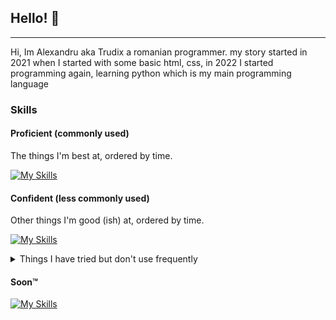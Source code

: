 
## Hello! 👋

 <!-- *(since 20th October 2020)* -->

<hr>

Hi, Im Alexandru aka Trudix a romanian programmer. my story started in 2021 when I started with some basic html, css, in 2022 I started programming again, learning python which is my main programming language




### Skills

#### Proficient (commonly used)

The things I'm best at, ordered by time.

  [![My Skills](https://skillicons.dev/icons?i=discord,py,vscode,linux,github,bots,atom)](https://skillicons.dev)

#### Confident (less commonly used)

Other things I'm good (ish) at, ordered by time.

  [![My Skills](https://skillicons.dev/icons?i=visualstudio,react,pytorch,powershell,mysql,matlab,js,java,idea,git,figma,lua)](https://skillicons.dev)


<details>
  <summary>Things I have tried but don't use frequently</summary>
  
  [![My Skills](https://skillicons.dev/icons?i=discord,py,vscode,lua,linux,github,figma,bots,atom)](https://skillicons.dev)

</details>

#### Soon™️

[![My Skills](https://skillicons.dev/icons?i=ts,,sqlite,nodejs,mongodb,js,flask,django)](https://skillicons.dev)

